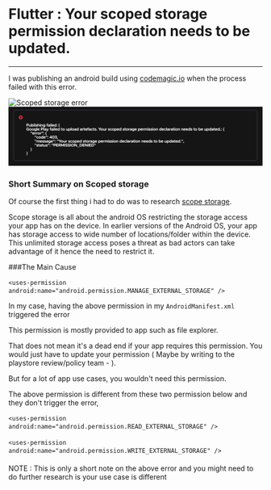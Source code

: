 

# Flutter : Your scoped storage permission declaration needs to be updated.

---

I was publishing an android build using [codemagic.io](https://codemagic.io/) when the process failed with this error.

![Scoped storage error](https://dev-to-uploads.s3.amazonaws.com/uploads/articles/tax0qmb26ry4ozyb8945.png)
![image error](./scope_storage.png)

### Short Summary on Scoped storage
Of course the first thing i had to do was to research [scope storage](https://developer.android.com/training/data-storage#scoped-storage).

Scope storage is all about the android OS restricting the storage access your app has on the device. In earlier versions of the Android  OS, your app has storage access to wide number of locations/folder within the device. This unlimited storage access poses a threat as bad actors can take advantage of it hence the need to restrict it.

###The Main Cause
```
<uses-permission android:name="android.permission.MANAGE_EXTERNAL_STORAGE" />
```

In my case, having the above permission in my `AndroidManifest.xml` triggered the error

This permission is mostly provided to app such as file explorer. 

That does not mean it's a dead end if your app requires this permission. You would just have to update your permission ( Maybe by writing to the playstore review/policy team -  ). 

But for a lot of app use cases, you wouldn't need this permission.

The above permission is different from these two permission below and they don't trigger the error, 
```
<uses-permission android:name="android.permission.READ_EXTERNAL_STORAGE" />

<uses-permission android:name="android.permission.WRITE_EXTERNAL_STORAGE" /> 
``` 
####
NOTE : This is only a short note on the above error and you might need to do further research is your use case is different